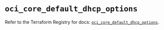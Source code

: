 # `oci_core_default_dhcp_options`

Refer to the Terraform Registry for docs: [`oci_core_default_dhcp_options`](https://registry.terraform.io/providers/hashicorp/oci/7.19.0/docs/resources/core_default_dhcp_options).
